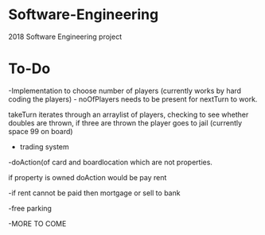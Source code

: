# Software-Engineering
2018 Software Engineering project

# To-Do
-Implementation to choose number of players (currently works by hard coding the players) - noOfPlayers needs to be present for nextTurn to work. 

takeTurn iterates through an arraylist of players, checking to see whether doubles are thrown, if three are thrown the player goes to jail (currently space 99 on board)

- trading system

-doAction(of card and boardlocation which are not properties.

if property is owned doAction would be pay rent

-if rent cannot be paid then mortgage or sell to bank

-free parking

-MORE TO COME